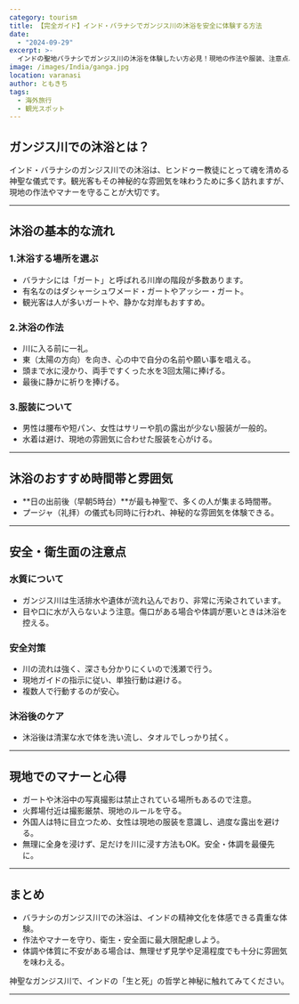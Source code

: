 ```yaml
---
category: tourism
title: 【完全ガイド】インド・バラナシでガンジス川の沐浴を安全に体験する方法
date:
  - "2024-09-29"
excerpt: >-
  インドの聖地バラナシでガンジス川の沐浴を体験したい方必見！現地の作法や服装、注意点、安全対策まで、初心者にも分かりやすく徹底解説します。安心して神秘的な体験を楽しむための完全ガイド。
image: /images/India/ganga.jpg
location: varanasi
author: ともきち
tags:
  - 海外旅行
  - 観光スポット
---
```


## ガンジス川での沐浴とは？

インド・バラナシのガンジス川での沐浴は、ヒンドゥー教徒にとって魂を清める神聖な儀式です。観光客もその神秘的な雰囲気を味わうために多く訪れますが、現地の作法やマナーを守ることが大切です。

---

## 沐浴の基本的な流れ

### 1.沐浴する場所を選ぶ

- バラナシには「ガート」と呼ばれる川岸の階段が多数あります。
- 有名なのはダシャーシュワメード・ガートやアッシー・ガート。
- 観光客は人が多いガートや、静かな対岸もおすすめ。

### 2.沐浴の作法

- 川に入る前に一礼。
- 東（太陽の方向）を向き、心の中で自分の名前や願い事を唱える。
- 頭まで水に浸かり、両手ですくった水を3回太陽に捧げる。
- 最後に静かに祈りを捧げる。

### 3.服装について

- 男性は腰布や短パン、女性はサリーや肌の露出が少ない服装が一般的。
- 水着は避け、現地の雰囲気に合わせた服装を心がける。

---

## 沐浴のおすすめ時間帯と雰囲気

- **日の出前後（早朝5時台）**が最も神聖で、多くの人が集まる時間帯。
- プージャ（礼拝）の儀式も同時に行われ、神秘的な雰囲気を体験できる。

---

## 安全・衛生面の注意点

### 水質について

- ガンジス川は生活排水や遺体が流れ込んでおり、非常に汚染されています。
- 目や口に水が入らないよう注意。傷口がある場合や体調が悪いときは沐浴を控える。

### 安全対策

- 川の流れは強く、深さも分かりにくいので浅瀬で行う。
- 現地ガイドの指示に従い、単独行動は避ける。
- 複数人で行動するのが安心。

### 沐浴後のケア

- 沐浴後は清潔な水で体を洗い流し、タオルでしっかり拭く。

---

## 現地でのマナーと心得

- ガートや沐浴中の写真撮影は禁止されている場所もあるので注意。
- 火葬場付近は撮影厳禁、現地のルールを守る。
- 外国人は特に目立つため、女性は現地の服装を意識し、過度な露出を避ける。
- 無理に全身を浸けず、足だけを川に浸す方法もOK。安全・体調を最優先に。

---

## まとめ

- バラナシのガンジス川での沐浴は、インドの精神文化を体感できる貴重な体験。
- 作法やマナーを守り、衛生・安全面に最大限配慮しよう。
- 体調や体質に不安がある場合は、無理せず見学や足湯程度でも十分に雰囲気を味わえる。

神聖なガンジス川で、インドの「生と死」の哲学と神秘に触れてみてください。

---
